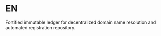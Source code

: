 # EN
Fortified immutable ledger for decentralized domain name resolution and automated registration repository.
